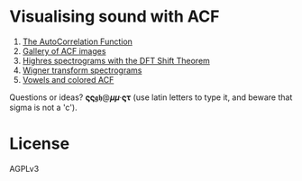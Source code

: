 # Visualising sound with ACF

1. [The AutoCorrelation Function](acf.md)
1. [Gallery of ACF images](gallery)
1. [Highres spectrograms with the DFT Shift Theorem](hss/gallery)
1. [Wigner transform spectrograms](hss/gallery/wigner)
1. [Vowels and colored ACF](vowels.md)

Questions or ideas? 𝛓𝛓𝖌𝖍@𝝁𝝁·𝛓𝛕 (use latin letters to type it, and beware that sigma is not a 'c').

# License

AGPLv3
